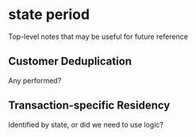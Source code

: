 
# __state__ __period__

Top-level notes that may be useful for future reference

## Customer Deduplication

Any performed?

## Transaction-specific Residency

Identified by state, or did we need to use logic?
